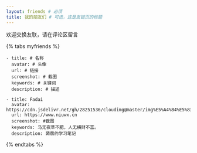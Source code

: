 ```yaml
---
layout: friends # 必须
title: 我的朋友们 # 可选，这是友链页的标题
---
```


欢迎交换友联，请在评论区留言

<!-- more -->
{% tabs myfriends %}
<!-- tab 格式 -->
```
- title: # 名称
  avatar: # 头像
  url: # 链接
  screenshot: # 截图
  keywords: # 关键词
  description: # 描述
```
<!-- endtab -->
<!-- tab 本站信息 -->
```
- title: Fadai
  avatar: https://cdn.jsdelivr.net/gh/28251536/cloudimg@master/img%E5%A4%B4%E5%83%8F.png
  url: https://www.niuwx.cn
  screenshot: #截图
  keywords: 马无夜草不肥，人无横财不富。
  description: 蒟蒻的学习笔记
```
<!-- endtab -->
{% endtabs %}
